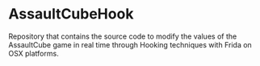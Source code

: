 # AssaultCubeHook
Repository that contains the source code to modify the values of the AssaultCube game in real time through Hooking techniques with Frida on OSX platforms.
